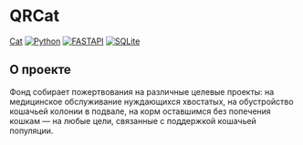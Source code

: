
# QRCat
[Cat](cat.jpg)
[![Python](https://img.shields.io/badge/Python-3776AB?style=for-the-badge&logo=python&logoColor=white)](https://www.python.org/)
[![FASTAPI](https://img.shields.io/badge/Fastapi-37762B?style=for-the-badge&logo=fastapi&logoColor=white)](https://fastapi.tiangolo.com/)
[![SQLite](https://img.shields.io/badge/SQLite-3771AB?style=for-the-badge&logo=sqlite&logoColor=white)](https://www.sqlite.org/index.html)
## О проекте
Фонд собирает пожертвования на различные целевые проекты: на медицинское обслуживание нуждающихся хвостатых, на обустройство кошачьей колонии в подвале, на корм оставшимся без попечения кошкам — на любые цели, связанные с поддержкой кошачьей популяции.

